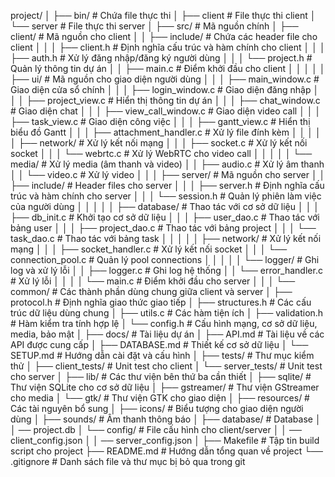 project/
│
├── bin/ # Chứa file thực thi
│ ├── client # File thực thi client
│ └── server # File thực thi server
│
├── src/ # Mã nguồn chính
│ ├── client/ # Mã nguồn cho client
│ │ ├── include/ # Chứa các header file cho client
│ │ │ ├── client.h # Định nghĩa cấu trúc và hàm chính cho client
│ │ │ ├── auth.h # Xử lý đăng nhập/đăng ký người dùng
│ │ │ └── project.h # Quản lý thông tin dự án
│ │ ├── main.c # Điểm khởi đầu cho client
│ │ │
│ │ ├── ui/ # Mã nguồn cho giao diện người dùng
│ │ │ ├── main_window.c # Giao diện cửa sổ chính
│ │ │ ├── login_window.c # Giao diện đăng nhập
│ │ │ ├── project_view.c # Hiển thị thông tin dự án
│ │ │ ├── chat_window.c # Giao diện chat
│ │ │ ├── view_call_window.c # Giao diện video call
│ │ │ ├── task_view.c # Giao diện công việc
│ │ │ ├── gantt_view.c # Hiển thị biểu đồ Gantt
│ │ │ ├── attachment_handler.c # Xử lý file đính kèm
│ │ │
│ │ ├── network/ # Xử lý kết nối mạng
│ │ │ ├── socket.c # Xử lý kết nối socket
│ │ │ └── webrtc.c # Xử lý WebRTC cho video call
│ │ │
│ │ └── media/ # Xử lý media (âm thanh và video)
│ │ ├── audio.c # Xử lý âm thanh
│ │ └── video.c # Xử lý video
│ │
│ ├── server/ # Mã nguồn cho server
│ │ ├── include/ # Header files cho server
│ │ │ ├── server.h # Định nghĩa cấu trúc và hàm chính cho server
│ │ │ └── session.h # Quản lý phiên làm việc của người dùng
│ │ │
│ │ ├── database/ # Thao tác với cơ sở dữ liệu
│ │ │ ├── db_init.c # Khởi tạo cơ sở dữ liệu
│ │ │ ├── user_dao.c # Thao tác với bảng user
│ │ │ ├── project_dao.c # Thao tác với bảng project
│ │ │ └── task_dao.c # Thao tác với bảng task
│ │ │
│ │ ├── network/ # Xử lý kết nối mạng
│ │ │ ├── socket_handler.c # Xử lý kết nối socket
│ │ │ └── connection_pool.c # Quản lý pool connections
│ │ │
│ │ └── logger/ # Ghi log và xử lý lỗi
│ │ ├── logger.c # Ghi log hệ thống
│ │ └── error_handler.c # Xử lý lỗi
│ │
│ │ └── main.c # Điểm khởi đầu cho server
│ │
│ └── common/ # Các thành phần dùng chung giữa client và server
│ ├── protocol.h # Định nghĩa giao thức giao tiếp
│ ├── structures.h # Các cấu trúc dữ liệu dùng chung
│ ├── utils.c # Các hàm tiện ích
│ ├── validation.h # Hàm kiểm tra tính hợp lệ
│ └── config.h # Cấu hình mạng, cơ sở dữ liệu, media, bảo mật
│
├── docs/ # Tài liệu dự án
│ ├── API.md # Tài liệu về các API được cung cấp
│ ├── DATABASE.md # Thiết kế cơ sở dữ liệu
│ └── SETUP.md # Hướng dẫn cài đặt và cấu hình
│
├── tests/ # Thư mục kiểm thử
│ ├── client_tests/ # Unit test cho client
│ └── server_tests/ # Unit test cho server
│
├── lib/ # Các thư viện bên thứ ba cần thiết
│ ├── sqlite/ # Thư viện SQLite cho cơ sở dữ liệu
│ ├── gstreamer/ # Thư viện GStreamer cho media
│ └── gtk/ # Thư viện GTK cho giao diện
│
├── resources/ # Các tài nguyên bổ sung
│ ├── icons/ # Biểu tượng cho giao diện người dùng
│ ├── sounds/ # Âm thanh thông báo
│ ├── database/ # Database
│ │ ── project.db
│ └── config/ # File cấu hình cho client/server
│ │ ── client_config.json
│ │ ── server_config.json
│
├── Makefile # Tập tin build script cho project
├── README.md # Hướng dẫn tổng quan về project
└── .gitignore # Danh sách file và thư mục bị bỏ qua trong git
